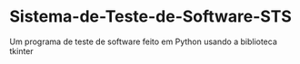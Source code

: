 # Sistema-de-Teste-de-Software-STS
 Um programa de teste de software feito em Python usando a biblioteca tkinter
